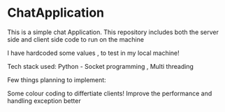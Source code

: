 # ChatApplication


This is a simple chat Application. This repository includes both the server side and client side code to run on the machine

I have hardcoded some values , to test in my local machine!

Tech stack used:
Python - Socket programming , Multi threading




Few things planning to implement:

Some colour coding to differtiate clients!
Improve the performance and handling exception better
